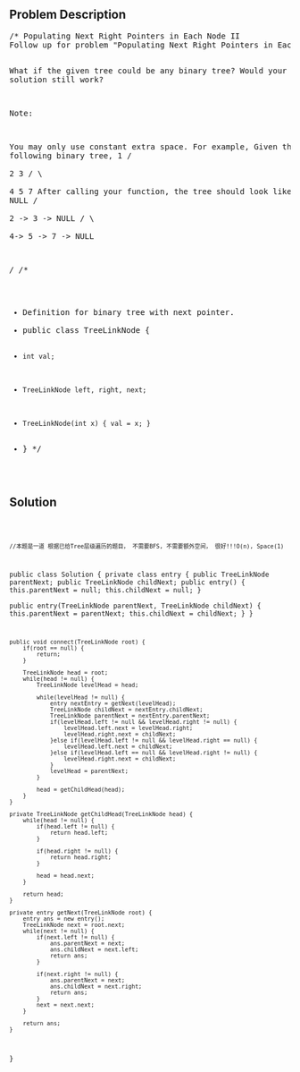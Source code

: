 <!--
<style>
  body { font-family: Arial, sans-serif; }
  .container { max-width: 100%; margin: 0 auto; padding: 10px; }
  .comment-block { background-color: #f9f9f9; padding: 10px; border-left: 5px solid #ccc; width: 200px; margin: 20px auto; overflow-wrap: break-word; white-space: pre-wrap; }
  .code-block { background-color: #f4f4f4; padding: 10px; border: 1px solid #ddd; width: 50%; margin: 20px auto; overflow-wrap: break-word; white-space: pre-wrap; }
</style>
-->

<div class='container'>
<h2>Problem Description</h2>
<div class='comment-block'>
<pre>
/* Populating Next Right Pointers in Each Node II
Follow up for problem "Populating Next Right Pointers in Each Node".

What if the given tree could be any binary tree? Would your previous solution 
still work?

Note:

You may only use constant extra space.
For example,
Given the following binary tree,
         1
       /  \
      2    3
     / \    \
    4   5    7
After calling your function, the tree should look like:
         1 -> NULL
       /  \
      2 -> 3 -> NULL
     / \    \
    4-> 5 -> 7 -> NULL

*/
    /**
 * Definition for binary tree with next pointer.
 * public class TreeLinkNode {
 *     int val;
 *     TreeLinkNode left, right, next;
 *     TreeLinkNode(int x) { val = x; }
 * }
 */
</pre>
</div>

<h2>Solution</h2>
<div class='code-block'>
<pre><code class='language-java'>


    //本题是一道 根据已给Tree层级遍历的题目， 不需要BFS, 不需要额外空间， 很好!!!O(n), Space(1)
public class Solution {
    private class entry {
        public TreeLinkNode parentNext;
        public TreeLinkNode childNext;
        public entry() {
            this.parentNext = null;
            this.childNext = null;
        }        
        public entry(TreeLinkNode parentNext, TreeLinkNode childNext) {
            this.parentNext = parentNext;
            this.childNext = childNext;
        }
    }
    
    public void connect(TreeLinkNode root) {
        if(root == null) {
            return;
        }
        
        TreeLinkNode head = root;
        while(head != null) {
            TreeLinkNode levelHead = head;
            
            while(levelHead != null) {
                entry nextEntry = getNext(levelHead);
                TreeLinkNode childNext = nextEntry.childNext;
                TreeLinkNode parentNext = nextEntry.parentNext;
                if(levelHead.left != null && levelHead.right != null) {
                    levelHead.left.next = levelHead.right;
                    levelHead.right.next = childNext;
                }else if(levelHead.left != null && levelHead.right == null) {
                    levelHead.left.next = childNext;
                }else if(levelHead.left == null && levelHead.right != null) {
                    levelHead.right.next = childNext;
                }
                levelHead = parentNext;
            }
            
            head = getChildHead(head);
        }   
    }
    
    private TreeLinkNode getChildHead(TreeLinkNode head) {
        while(head != null) {
            if(head.left != null) {
                return head.left;
            }
            
            if(head.right != null) {
                return head.right;
            }
            
            head = head.next;
        }
        
        return head;
    }
    
    private entry getNext(TreeLinkNode root) {
        entry ans = new entry();
        TreeLinkNode next = root.next;
        while(next != null) {
            if(next.left != null) {
                ans.parentNext = next;
                ans.childNext = next.left;
                return ans;
            }
            
            if(next.right != null) {
                ans.parentNext = next;
                ans.childNext = next.right;
                return ans;
            }
            next = next.next;
        }

        return ans;
    }
}</code></pre>
</div>
</div>
